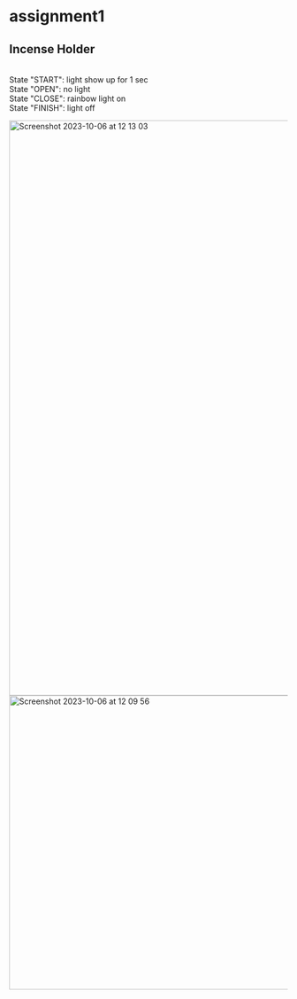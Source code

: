 # assignment1
## Incense Holder
<br>State "START": light show up for 1 sec
<br>State "OPEN": no light
<br>State "CLOSE": rainbow light on
<br>State "FINISH": light off



<img width="1038" alt="Screenshot 2023-10-06 at 12 13 03" src="https://github.com/shiyawu54/IXD-256-Shiya/assets/124006593/c5c2392d-0423-4a19-9f08-ea4a0dd3fff7">

<img width="531" alt="Screenshot 2023-10-06 at 12 09 56" src="https://github.com/shiyawu54/IXD-256-Shiya/assets/124006593/60e4c746-a5b0-4288-96a7-6dca1be9caf8">
